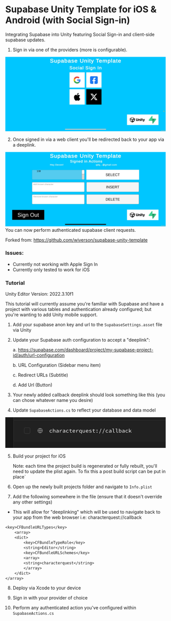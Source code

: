 # Supabase Unity Template for iOS & Android (with Social Sign-in)

Integrating Supabase into Unity featuring Social Sign-in and client-side supabase updates.

1. Sign in via one of the providers (more is configurable).

![](/Assets/Tutorial/social-sign-in.png)

2. Once signed in via a web client you'll be redirected back to your app via a deeplink.

![](/Assets/Tutorial/signed-in.png)
You can now perform authenticated supabase client requests.

Forked from: https://github.com/wiverson/supabase-unity-template

### Issues:

- Currently not working with Apple Sign In
- Currently only tested to work for iOS

### Tutorial

Unity Editor Version: 2022.3.10f1

This tutorial will currently assume you're familiar with Supabase and have a project with various tables and authentication already configured; but you're wanting to add Unity mobile support.

1. Add your supabase anon key and url to the `SupabaseSettings.asset` file via Unity

2. Update your Supabase auth configuration to accept a "deeplink":

   a. https://supabase.com/dashboard/project/my-supabase-project-id/auth/url-configuration

   b. URL Configuration (Sidebar menu item)

   c. Redirect URLs (Subtitle)

   d. Add Url (Button)

3. Your newly added callback deeplink should look something like this (you can chose whatever name you desire)

4. Update `SupabaseActions.cs` to reflect your database and data model

![](/Assets/Tutorial/callback.png)

5. Build your project for iOS

   Note: each time the project build is regenerated or fully rebuilt, you'll need to update the plist again. To fix this a post build script can be put in place`

6. Open up the newly built projects folder and navigate to `Info.plist`

7. Add the following somewhere in the file (ensure that it doesn't override any other settings)

- This will allow for "deeplinking" which will be used to navigate back to your app from the web browser i.e: characterquest://callback

```
<key>CFBundleURLTypes</key>
    <array>
    <dict>
        <key>CFBundleTypeRole</key>
        <string>Editor</string>
        <key>CFBundleURLSchemes</key>
        <array>
        <string>characterquest</string>
        </array>
    </dict>
</array>
```

8. Deploy via Xcode to your device

9. Sign in with your provider of choice

10. Perform any authenticated action you've configured within `SupabaseActions.cs`
